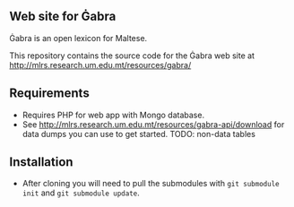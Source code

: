 Web site for Ġabra
------------------

Ġabra is an open lexicon for Maltese.

This repository contains the source code for the Ġabra web site at
<http://mlrs.research.um.edu.mt/resources/gabra/>

## Requirements

- Requires PHP for web app with Mongo database.
- See <http://mlrs.research.um.edu.mt/resources/gabra-api/download> for data dumps you can use to get started.
  TODO: non-data tables

## Installation

- After cloning you will need to pull the submodules with `git submodule init` and `git submodule update`.
